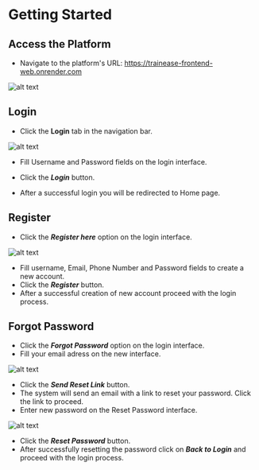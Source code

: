 # Getting Started



## Access the Platform

  * Navigate to the platform's URL: https://trainease-frontend-web.onrender.com 

![alt text](/assets/home.png)



## Login
  * Click the **Login** tab in the navigation bar.

  ![alt text](/assets/login.png)
  * Fill Username and Password fields on the login interface.

  * Click the ***Login*** button.
  * After a successful login you will be redirected to Home page.

## Register
  * Click the ***Register here*** option on the login interface.

![alt text](/assets/register.png)
  * Fill username, Email, Phone Number and Password fields to create a new account.
  * Click the ***Register*** button.
  * After a successful creation of new account proceed with the login process.

## Forgot Password ##
  * Click the ***Forgot Password*** option on the login interface.
  * Fill your email adress on the new interface.

   ![alt text](/assets/forget-password.png)
  * Click the ***Send Reset Link*** button.
  * The system will send an email with a link to reset your password. Click the link to proceed.
  * Enter new password on the Reset Password interface.

  ![alt text](/assets/forget-password-new.png) 
  * Click the ***Reset Password*** button. 
  * After successfully resetting the password click on ***Back to Login*** and proceed with the login process.
  


